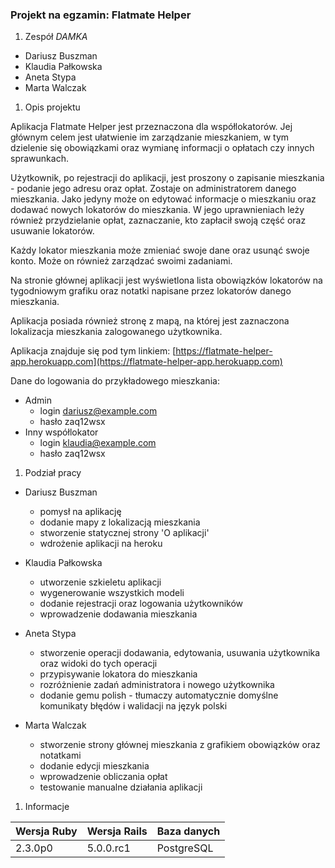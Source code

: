 ### Projekt na egzamin: Flatmate Helper

1. Zespół _DAMKA_

  * Dariusz Buszman
  * Klaudia Pałkowska
  * Aneta Stypa
  * Marta Walczak

1. Opis projektu

  Aplikacja Flatmate Helper jest przeznaczona dla współlokatorów. Jej głównym celem jest ułatwienie im zarządzanie mieszkaniem, w tym dzielenie się obowiązkami oraz wymianę informacji o opłatach czy innych sprawunkach.

  Użytkownik, po rejestracji do aplikacji, jest proszony o zapisanie mieszkania - podanie jego adresu oraz opłat. Zostaje on administratorem danego mieszkania. Jako jedyny może on edytować informacje o mieszkaniu oraz dodawać nowych lokatorów do mieszkania. W jego uprawnieniach leży również przydzielanie opłat, zaznaczanie, kto zapłacił swoją część oraz usuwanie lokatorów.

  Każdy lokator mieszkania może zmieniać swoje dane oraz usunąć swoje konto. Może on również zarządzać swoimi zadaniami.

  Na stronie głównej aplikacji jest wyświetlona lista obowiązków lokatorów na tygodniowym grafiku oraz notatki napisane przez lokatorów danego mieszkania.
  
  Aplikacja posiada również stronę z mapą, na której jest zaznaczona lokalizacja mieszkania zalogowanego użytkownika.
  
  Aplikacja znajduje się pod tym linkiem: [https://flatmate-helper-app.herokuapp.com](https://flatmate-helper-app.herokuapp.com)
  
  Dane do logowania do przykładowego mieszkania:
  - Admin
    - login dariusz@example.com
    - hasło zaq12wsx
  - Inny współlokator
    - login klaudia@example.com
    - hasło zaq12wsx

1. Podział pracy

  - Dariusz Buszman
    - pomysł na aplikację
    - dodanie mapy z lokalizacją mieszkania
    - stworzenie statycznej strony 'O aplikacji'
    - wdrożenie aplikacji na heroku

  - Klaudia Pałkowska
    - utworzenie szkieletu aplikacji
    - wygenerowanie wszystkich modeli
    - dodanie rejestracji oraz logowania użytkowników
    - wprowadzenie dodawania mieszkania

  - Aneta Stypa
    - stworzenie operacji dodawania, edytowania, usuwania użytkownika oraz widoki do tych operacji
    - przypisywanie lokatora do mieszkania
    - rozróżnienie zadań administratora i nowego użytkownika
    - dodanie gemu polish - tłumaczy automatycznie domyślne komunikaty błędów i walidacji na język polski

  - Marta Walczak
    - stworzenie strony głównej mieszkania z grafikiem obowiązków oraz notatkami
    - dodanie edycji mieszkania
    - wprowadzenie obliczania opłat
    - testowanie manualne działania aplikacji


1. Informacje 

Wersja Ruby|Wersja Rails|Baza danych|
|---|---|---|
|2.3.0p0|5.0.0.rc1|PostgreSQL|
